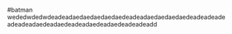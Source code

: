 #batman
wededwdedwdeadeadaedaedaedaedaedeadeadaedaedaedaedeadeadeadeadeadeadaedeadaedeadeadaedeadaedeadeadeadd
